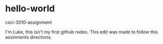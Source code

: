 # hello-world
csci-3010-assignment

I'm Luke, this isn't my first github rodeo. This edit was made to follow this assinments directions.

